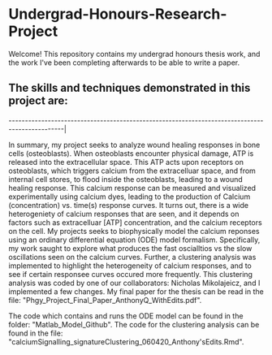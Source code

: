 # Undergrad-Honours-Research-Project
Welcome! This repository contains my undergrad honours thesis work, and the work I've been completing afterwards to be able to write a paper. 

The skills and techniques demonstrated in this project are: 
-

-----------------------------------------------------------------------------------------------|

In summary, my project seeks to analyze wound healing responses in bone cells (osteoblasts). When osteoblasts encounter physical damage, ATP is released into the extracellular space. This ATP acts upon receptors on osteoblasts, which triggers calcium from the extracelluar space, and from internal cell stores, to flood inside the osteoblasts, leading to a wound healing response. This calcium response can be measured and visualized experimentally using calcium dyes, leading to the production of Calcium (concentration) vs. time(s) response curves. It turns out, there is a wide heterogeniety of calcium responses that are seen, and it depends on factors such as extracelluar [ATP] concentration, and the calcium receptors on the cell. My projects seeks to biophysically model the calcium reponses using an ordinary differential equation (ODE) model formalism. Specifically, my work saught to explore what produces the fast oscialltios vs the slow oscillations seen on the calcium curves. Further, a clustering analysis was implemented to highlight the heterogeneity of calcium responses, and to see if certain responsee curves occured more frequently. This clustering analysis was coded by one of our collaborators: Nicholas Mikolajeicz, and I implemented a few changes. My final paper for the thesis can be read in the file: "Phgy_Project_Final_Paper_AnthonyQ_WithEdits.pdf". 

The code which contains and runs the ODE model can be found in the folder: "Matlab_Model_Github". The code for the clustering analysis can be found in the file: "calciumSignalling_signatureClustering_060420_Anthony'sEdits.Rmd". 



